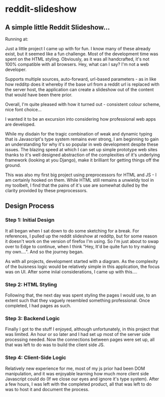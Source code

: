 # reddit-slideshow
## A simple little Reddit Slideshow...
Running at:

Just a little project I came up with for fun. I know many of these already exist, but it seemed like a fun challenge.
Most of the development time was spent on the HTML styling. Obviously, as it was all handcrafted, it's not 100% 
compatible with all browsers. 
Hey, what can I say? I'm not a web developer.

Supports multiple sources, auto-forward, url-based parameters - as in like how redditp does it whereby if the base url from
a reddit url is replaced with the server host, the application can create a slideshow out of the content that would have been
there prior.

Overall, I'm quite pleased with how it turned out - consistent colour scheme, nice font choice...

I wanted it to be an excursion into considering how professional web apps are developed.

While my disdain for the tragic combination of weak and dynamic typing that is Javascript's type system remains ever strong,
I am beginning to gain an understanding for why it's so popular in web development despite these issues. The blazing speed at
which I can set up simple prototype web sites thanks to it's well designed abstraction of the complexities of it's underlying 
framework (looking at you Django), make it brilliant for getting things off the ground.

This was also my first big project using preprocessors for HTML and JS - I am certainly hooked on them. While HTML still remains
a unwieldy tool in my toolbelt, I find that the pains of it's use are somewhat dulled by the clarity provided by these preprocessors.

## Design Process
### Step 1: Initial Design
It all began when I sat down to do some sketching for a break. For references, I pulled up the reddit slideshow at redditp, but for
some reason it doesn't work on the version of firefox I'm using. So I'm just about to swap over to Edge to continue, when I think
"Hey, It'd be quite fun to try making my own....". And so the journey began.

As with all projects, development started with a diagram. As the complexity of the buisness logic would be relatively simple in this
application, the focus was on UI. After some iniial considerations, I came up with this....


### Step 2: HTML Styling
Following that, the next day was spent styling the pages I would use, to an extent such that they vaguely resembled something
professional. Once completed, I had pages as such.


### Step 3: Backend Logic
Finally I got to the stuff I enjoyed, although unfortunately, in this project that was limited. An hour or so later and I had set up
most of the server side processing needed. Now the connections between pages were set up, all that was left to do was to build the
client side JS.


### Step 4: Client-Side Logic
Relatively new experience for me, most of my js prior had been DOM manipulation, and it was enjoyable learning how much more
client side Javascript could do (If we close our eyes and ignore it's type system). After a few hours, I was left with the completed
product, all that was left to do was to host it and document the process.


